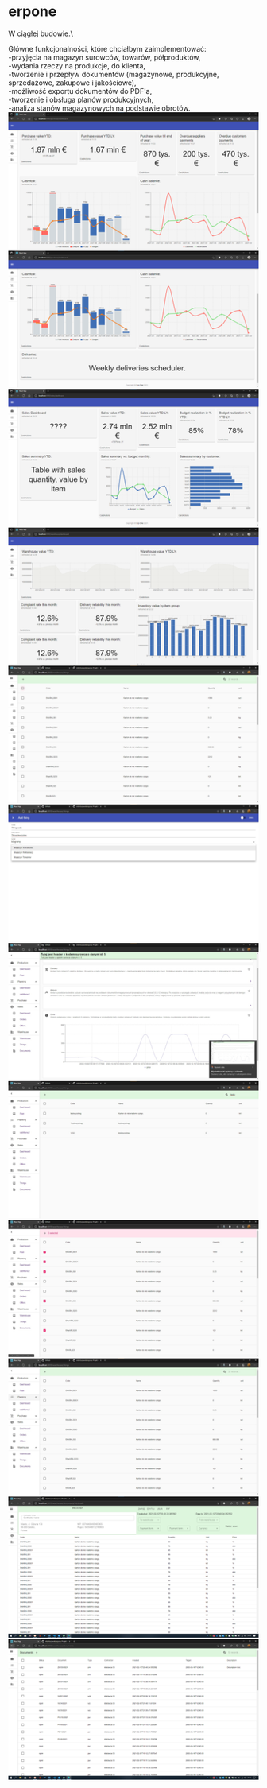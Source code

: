 # erpone
W ciągłej budowie.\

Główne funkcjonalności, które chciałbym zaimplementować:\
-przyjęcia na magazyn surowców, towarów, półproduktów,\
-wydania rzeczy na produkcje, do klienta,\
-tworzenie i przepływ dokumentów (magazynowe, produkcyjne, sprzedażowe, zakupowe i jakościowe),\
-możliwość exportu dokumentów do PDF'a,\
-tworzenie i obsługa planów produkcyjnych,\
-analiza stanów magazynowych na podstawie obrotów.\
<img src="https://github.com/mbartoszewski/erpone/blob/master/screenshots/purchase_dashboard_v2.png">
<img src="https://github.com/mbartoszewski/erpone/blob/master/screenshots/purchase_dashboard_2_v2.png">
<img src="https://github.com/mbartoszewski/erpone/blob/master/screenshots/sales_dashboard_v2.png">
<img src="https://github.com/mbartoszewski/erpone/blob/master/screenshots/warehouse_dashboard_v2.png">
<img src="https://github.com/mbartoszewski/erpone/blob/master/screenshots/colapsed_menu_drawer.jpg">
<img src="https://github.com/mbartoszewski/erpone/blob/master/screenshots/thing_add_fullscreen_dialog.jpg">
<img src="https://github.com/mbartoszewski/erpone/blob/master/screenshots/thing_details_view.jpg">
<img src="https://github.com/mbartoszewski/erpone/blob/master/screenshots/thing_search.jpg">
<img src="https://github.com/mbartoszewski/erpone/blob/master/screenshots/thing_selected.jpg">
<img src="https://github.com/mbartoszewski/erpone/blob/master/screenshots/warehouse.jpg">
<img src="https://github.com/mbartoszewski/erpone/blob/master/screenshots/document_detail.png">
<img src="https://github.com/mbartoszewski/erpone/blob/master/screenshots/document.png">



